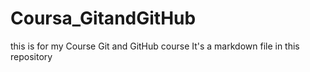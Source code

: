 # Coursa_GitandGitHub
this is for my Course Git and GitHub course
It's a markdown file in this repository
